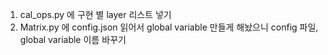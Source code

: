 1. cal_ops.py 에 구현 별 layer 리스트 넣기
2. Matrix.py 에 config.json 읽어서 global variable 만들게 해놨으니 config 파일, global variable 이름 바꾸기